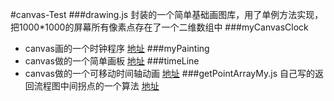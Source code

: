 #canvas-Test
###drawing.js
封装的一个简单基础画图库，用了单例方法实现，把1000*1000的屏幕所有像素点存在了一个二维数组中
###myCanvasClock
* canvas画的一个时钟程序 [地址](https://github.com/nanjixiong218/canvas-Test/tree/master/myCanvasClock)
###myPainting
* canvas做的一个简单画板 [地址](https://github.com/nanjixiong218/canvas-Test/tree/master/mycanvasDrawing)
###timeLine
* canvas做的一个可移动时间轴动画 [地址](https://github.com/nanjixiong218/canvas-Test/tree/master/timeLine)
###getPointArrayMy.js
自己写的返回流程图中间拐点的一个算法 [地址]()
